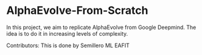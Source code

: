# AlphaEvolve-From-Scratch

In this project, we aim to replicate AlphaEvolve from Google Deepmind. The idea is to do it in increasing levels of complexity.

Contributors: This is done by Semillero ML EAFIT
